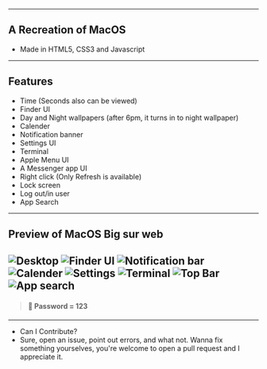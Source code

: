 
---
## A Recreation of MacOS
- Made in HTML5, CSS3 and Javascript
---
## Features
- Time (Seconds also can be viewed)
- Finder UI
- Day and Night wallpapers (after 6pm, it turns in to night wallpaper)
- Calender
- Notification banner
- Settings UI
- Terminal
- Apple Menu UI
- A Messenger app UI
- Right click (Only Refresh is available)
- Lock screen
- Log out/in user
- App Search
---
## Preview of MacOS Big sur web
![Desktop](https://user-images.githubusercontent.com/91379432/146754788-21770a76-15ab-473e-85b3-2a9e192e8726.PNG)
![Finder UI](https://user-images.githubusercontent.com/91379432/146754802-e84f5823-900d-4425-be53-2f8c350c6e2a.PNG)
![Notification bar](https://user-images.githubusercontent.com/91379432/146754804-af04b00c-6be1-460e-89f3-52d42a807089.PNG)
![Calender](https://user-images.githubusercontent.com/91379432/146754814-35018abd-352a-4947-8230-85a24558af20.PNG)
![Settings](https://user-images.githubusercontent.com/91379432/146754818-71f1451a-f730-427c-af15-066c5b94d49d.PNG)
![Terminal](https://user-images.githubusercontent.com/91379432/146754822-12fb5b47-07cb-44e8-bbf7-69ac7101f5ec.PNG)
![Top Bar](https://user-images.githubusercontent.com/91379432/146754826-42875ad1-46ca-433d-8fd5-ad5b40d2393c.PNG)
![App search](https://user-images.githubusercontent.com/91379432/146754832-928f245f-e3f0-4f4e-a371-643f27947655.PNG)
---
> #### 🛑 Password = 123
---
- Can I Contribute?
- Sure, open an issue, point out errors, and what not. Wanna fix something yourselves, you're welcome to open a pull request and I appreciate it.
